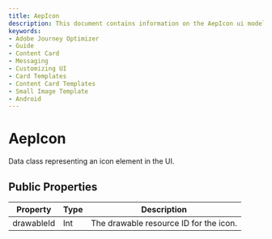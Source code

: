 ```yaml
---
title: AepIcon
description: This document contains information on the AepIcon ui model.
keywords:
- Adobe Journey Optimizer
- Guide
- Content Card
- Messaging
- Customizing UI
- Card Templates
- Content Card Templates
- Small Image Template
- Android
---
```


# AepIcon

Data class representing an icon element in the UI.

## Public Properties

| Property |	Type |	Description |
| --- | --- | --- |
| drawableId | Int |	The drawable resource ID for the icon. |
